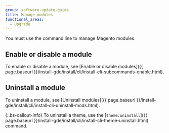 ```yaml
---
group: software-update-guide
title: Manage modules
functional_areas:
  - Upgrade
---
```


You must use the command line to manage Magento modules.

## Enable or disable a module

To enable or disable a module, see [Enable or disable modules]({{ page.baseurl }}/install-gde/install/cli/install-cli-subcommands-enable.html).

## Uninstall a module

To uninstall a module, see [Uninstall modules]({{ page.baseurl }}/install-gde/install/cli/install-cli-uninstall-mods.html).

{:.bs-callout-info}
To uninstall a theme, use the [`theme:uninstall`]({{ page.baseurl }}/install-gde/install/cli/install-cli-theme-uninstall.html) command.

